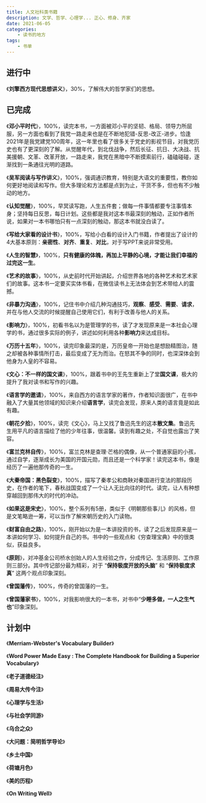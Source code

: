```yaml
---
title: 人文社科类书籍
description: 文学、哲学、心理学... 正心、修身、齐家
date: 2021-06-05
categories:
    - 读书的地方
tags:
    - 书单
---
```


## 进行中
《**刘擎西方现代思想讲义**》，30%，了解伟大的哲学家们的思想。

## 已完成
《**邓小平时代**》，100%，读完本书，一方面被邓小平的坚韧、格局、领导力所屈服，另一方面也看到了我党一路走来也是在不断地犯错-反思-改正-进步。恰逢2021年是我党建党100周年，这一年里也看了很多关于党史的影视节目，对我党历史也有了更深刻的了解。从觉醒年代，到北伐战争，然后长征、抗日、大决战、抗美援朝、文革、改革开放，一路走来，我党在黑暗中不断摸索前行，磕磕碰碰，逐渐找到一条通往光明的道路。

《**吴军阅读与写作讲义**》，100%，强调通识教育，特别是大语文的重要性​，教你如何更好地阅读和写作。但大多理论和方法都是点到为止，干货不多，但也有不少触动的地方。

《**认知觉醒**》，100%，早冥读写跑，人生五件套；做每一件事情都要专注事情本身；坚持每日反思，每日计划。这些都是我对这本书最深刻的触动，正如作者所说，如果对一本书哪怕只有一点深刻的触动，那这本书就没白读了。

《**写给大家看的设计书**》，100%，写给小白看的设计入门书籍，作者提出了设计的4大基本原则：**亲密性**、**对齐**、**重复**、**对比**，对于写PPT来说非常受用。

《**人生的智慧**》，100%，**只有健康的体魄，再加上平静的心境，才能让我们幸福的过完这一生**。

《**艺术的故事**》，100%，从史前时代开始讲起，介绍世界各地的各种艺术和艺术家们的故事。这本书一定要买实体书看，在微信读书上无法体会到艺术带给人的震撼。

《**非暴力沟通**》，100%，记住书中介绍几种沟通技巧，**观察**、**感受**、**需要**、**请求**，并在与他人交流的时候提醒自己使用它们，有利于改善与他人的关系。

《**影响力**》，100%，初看书名以为是管理学的书，读了才发现原来是一本社会心理学的书，通过很多实际的例子，讲述如何利用各种**影响力**来达成目标。

《**万历十五年**》，100%，读完印象最深的是，万历皇帝一开始也是想励精图治，随之却被各种事情所打击，最后变成了无为而治。在怒其不争的同时，也深深体会到他身为人皇的不容易。

《**文心：不一样的国文课**》，100%，跟着书中的王先生重新上了堂**国文课**，极大的提升了我对读书和写作的兴趣。

《**语言学的邀请**》，100%，来自西方的语言学家的著作，作者知识面很广，在书中融入了大量其他领域的知识来介绍**语言学**，读完会发现，原来人类的语言竟是如此有趣。

《**朝花夕拾**》，100%，读完《文心》，马上又找了鲁迅先生的这本**散文集**。鲁迅先生用平凡的语言描绘了他的少年往事，很温馨。读到有趣之处，不自觉也露出了笑容。

《**富兰克林自传**》，100%，富兰克林是查理·芒格的偶像，从一个普通家庭的小孩，通过自学，逐渐成长为美国的开国元勋，而且还是一个科学家！读完这本书，像是经历了一遍他那传奇的一生。

《**大秦帝国：黑色裂变**》，100%，描写了秦孝公和商鞅对秦国进行变法的那段历史，在作者的笔下，春秋战国变成了一个让人无比向往的时代。读完，让人有种想穿越回到那伟大的时代的冲动。

《**如果这是宋史**》，100%，整个系列有5册，类似于《明朝那些事儿》的风格，但是文笔略逊一筹，可以当作了解宋朝历史的入门读物。

《**财富自由之路**》，100%，刚开始以为是一本讲投资的书，读了之后发现原来是一本讲如何学习、如何提升自己的书。书中的一些观点和《穷查理宝典》中的很类似，获益良多。

《**原则**》，对冲基金公司桥水创始人的人生经验之作，分成传记、生活原则、工作原则三部分。其中传记部分最为精彩，对于 “**保持极度开放的头脑**” 和 “**保持极度求真**” 这两个观点印象深刻。

《**曾国藩传**》，100%，传奇的曾国藩的一生。

《**曾国藩家书**》，100%，对我影响很大的一本书，对书中“**少睡多做，一人之生气也**”印象深刻。

## 计划中

《**Merriam-Webster's Vocabulary Builder**》

《**Word Power Made Easy : The Complete Handbook for Building a Superior Vocabulary**》

《**老子道德经注**》

《**周易大传今注**》

《**心理学与生活**》

《**与社会学同游**》

《**乌合之众**》

《**大问题：简明哲学导论**》

《**乡土中国**》

《**荷塘月色**》

《**美的历程**》

《**On Writing Well**》
